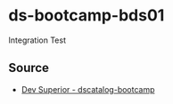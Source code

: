 # ds-bootcamp-bds01
Integration Test


## Source

<ul>
  <li><a href="https://github.com/gil-son/dscatalog-bootcamp/blob/main/info/02.%20Automated%20testing.md">Dev Superior - dscatalog-bootcamp</a></li>
</ul>



